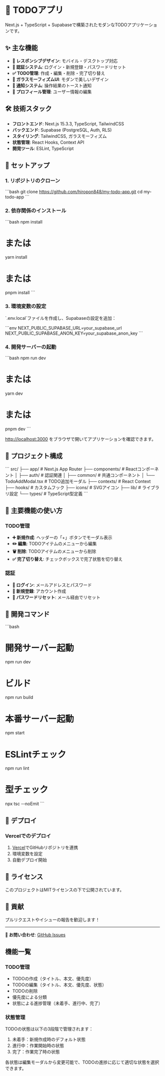 # 📝 TODOアプリ

Next.js + TypeScript + Supabaseで構築されたモダンなTODOアプリケーションです。

## ✨ 主な機能

- **📱 レスポンシブデザイン**: モバイル・デスクトップ対応
- **🔐 認証システム**: ログイン・新規登録・パスワードリセット
- **✅ TODO管理**: 作成・編集・削除・完了切り替え
- **🎨 ガラスモーフィズムUI**: モダンで美しいデザイン
- **🔔 通知システム**: 操作結果のトースト通知
- **👤 プロフィール管理**: ユーザー情報の編集

## 🛠️ 技術スタック

- **フロントエンド**: Next.js 15.3.3, TypeScript, TailwindCSS
- **バックエンド**: Supabase (PostgreSQL, Auth, RLS)
- **スタイリング**: TailwindCSS, ガラスモーフィズム
- **状態管理**: React Hooks, Context API
- **開発ツール**: ESLint, TypeScript

## 🚀 セットアップ

### 1. リポジトリのクローン

\`\`\`bash
git clone https://github.com/hiropon848/my-todo-app.git
cd my-todo-app
\`\`\`

### 2. 依存関係のインストール

\`\`\`bash
npm install
# または
yarn install
# または
pnpm install
\`\`\`

### 3. 環境変数の設定

\`.env.local\`ファイルを作成し、Supabaseの設定を追加：

\`\`\`env
NEXT_PUBLIC_SUPABASE_URL=your_supabase_url
NEXT_PUBLIC_SUPABASE_ANON_KEY=your_supabase_anon_key
\`\`\`

### 4. 開発サーバーの起動

\`\`\`bash
npm run dev
# または
yarn dev
# または
pnpm dev
\`\`\`

[http://localhost:3000](http://localhost:3000) をブラウザで開いてアプリケーションを確認できます。

## 📂 プロジェクト構成

\`\`\`
src/
├── app/                 # Next.js App Router
├── components/          # Reactコンポーネント
│   ├── auth/           # 認証関連
│   ├── common/         # 共通コンポーネント
│   └── TodoAddModal.tsx # TODO追加モーダル
├── contexts/           # React Context
├── hooks/              # カスタムフック
├── icons/              # SVGアイコン
├── lib/                # ライブラリ設定
└── types/              # TypeScript型定義
\`\`\`

## 🎯 主要機能の使い方

### TODO管理
- **➕ 新規作成**: ヘッダーの「+」ボタンでモーダル表示
- **✏️ 編集**: TODOアイテムのメニューから編集
- **🗑️ 削除**: TODOアイテムのメニューから削除
- **✅ 完了切り替え**: チェックボックスで完了状態を切り替え

### 認証
- **🔑 ログイン**: メールアドレスとパスワード
- **📝 新規登録**: アカウント作成
- **🔄 パスワードリセット**: メール経由でリセット

## 🧪 開発コマンド

\`\`\`bash
# 開発サーバー起動
npm run dev

# ビルド
npm run build

# 本番サーバー起動
npm start

# ESLintチェック
npm run lint

# 型チェック
npx tsc --noEmit
\`\`\`

## 🚢 デプロイ

### Vercelでのデプロイ

1. [Vercel](https://vercel.com)でGitHubリポジトリを連携
2. 環境変数を設定
3. 自動デプロイ開始

## 📄 ライセンス

このプロジェクトはMITライセンスの下で公開されています。

## 🤝 貢献

プルリクエストやイシューの報告を歓迎します！

---

**📧 お問い合わせ**: [GitHub Issues](https://github.com/hiropon848/my-todo-app/issues)

## 機能一覧

### TODO管理
- TODOの作成（タイトル、本文、優先度）
- TODOの編集（タイトル、本文、優先度、状態）
- TODOの削除
- 優先度による分類
- 状態による進捗管理（未着手、進行中、完了）

### 状態管理
TODOの状態は以下の3段階で管理されます：
1. 未着手：新規作成時のデフォルト状態
2. 進行中：作業開始時の状態
3. 完了：作業完了時の状態

各状態は編集モーダルから変更可能で、TODOの進捗に応じて適切な状態を選択できます。
